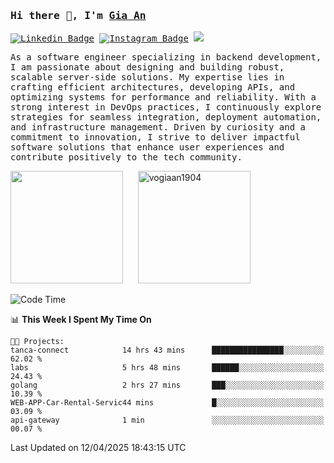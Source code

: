 ### <samp>Hi there 👋, I'm <a href="https://www.linkedin.com/in/vogiaan1904/" target="_blank">Gia An</a></samp>

<samp> [![Linkedin Badge](https://img.shields.io/badge/-LinkedIn-0e76a8?style=flat-square&logo=Linkedin&logoColor=white)](https://linkedin.com/in/vogiaan1904)
[![Instagram Badge](https://img.shields.io/badge/-Instagram-e4405f?style=flat-square&logo=Instagram&logoColor=white)](https://instagram.com/_.ja.ann_/) ![](https://komarev.com/ghpvc/?username=vogiaan1904&style=flat-square&base=100)</samp> 

<samp>As a software engineer specializing in backend development, I am passionate about designing and building robust, scalable server-side solutions. My expertise lies in crafting efficient architectures, developing APIs, and optimizing systems for performance and reliability. With a strong interest in DevOps practices, I continuously explore strategies for seamless integration, deployment automation, and infrastructure management. Driven by curiosity and a commitment to innovation, I strive to deliver impactful software solutions that enhance user experiences and contribute positively to the tech community.</samp>



<div>
  <img height="180em" src="https://github-readme-stats.vercel.app/api/top-langs/?username=vogiaan1904&show_icons=true&hide_border=true&layout=compact&langs_count=10&theme=transparent&include_orgs=true"/>
  &nbsp;&nbsp;&nbsp;&nbsp;
  <img height="180em" src="https://github-readme-stats.vercel.app/api?username=vogiaan1904&show_icons=true&hide_border=true&&count_private=true&include_all_commits=true&theme=transparent&locale=en" alt="vogiaan1904" />
</div>






<!--START_SECTION:waka-->
![Code Time](http://img.shields.io/badge/Code%20Time-726%20hrs%2013%20mins-blue)

📊 **This Week I Spent My Time On** 

```text
🐱‍💻 Projects: 
tanca-connect            14 hrs 43 mins      ████████████████░░░░░░░░░   62.02 % 
labs                     5 hrs 48 mins       ██████░░░░░░░░░░░░░░░░░░░   24.43 % 
golang                   2 hrs 27 mins       ███░░░░░░░░░░░░░░░░░░░░░░   10.39 % 
WEB-APP-Car-Rental-Servic44 mins             █░░░░░░░░░░░░░░░░░░░░░░░░   03.09 % 
api-gateway              1 min               ░░░░░░░░░░░░░░░░░░░░░░░░░   00.07 % 
```


 Last Updated on 12/04/2025 18:43:15 UTC
<!--END_SECTION:waka-->
